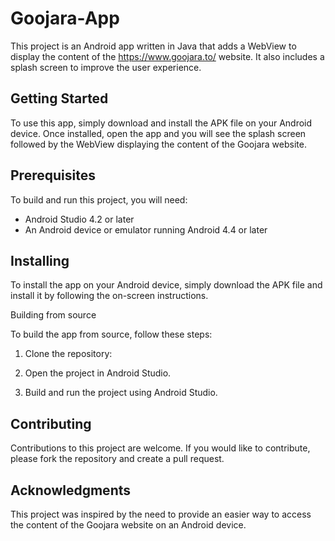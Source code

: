 # Goojara-App

This project is an Android app written in Java that adds a WebView to display the content of the https://www.goojara.to/ website. It also includes a splash screen to improve the user experience.

## Getting Started

To use this app, simply download and install the APK file on your Android device. Once installed, open the app and you will see the splash screen followed by the WebView displaying the content of the Goojara website.

## Prerequisites

To build and run this project, you will need:

  - Android Studio 4.2 or later
  - An Android device or emulator running Android 4.4 or later

## Installing

To install the app on your Android device, simply download the APK file and install it by following the on-screen instructions.

Building from source

To build the app from source, follow these steps:

  1. Clone the repository:
  
  2. Open the project in Android Studio.

  4. Build and run the project using Android Studio.

## Contributing

Contributions to this project are welcome. 
If you would like to contribute, please fork the repository and create a pull request.


## Acknowledgments

This project was inspired by the need to provide an easier way to access the content of the Goojara website on an Android device.
